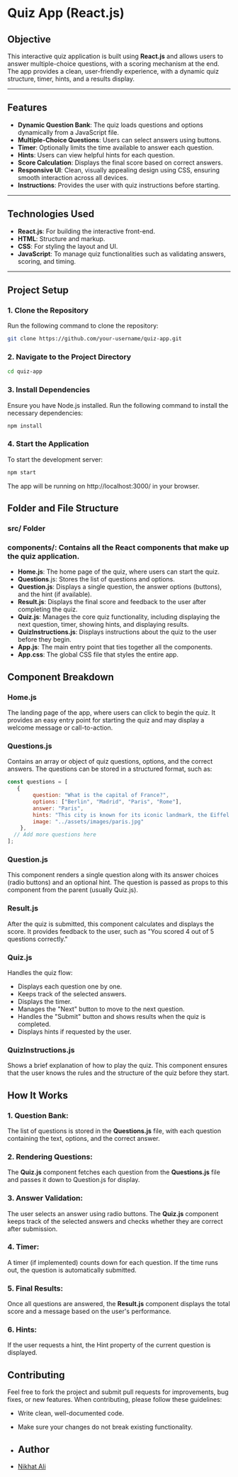 # Quiz App (React.js)

## Objective
This interactive quiz application is built using **React.js** and allows users to answer multiple-choice questions, with a scoring mechanism at the end. The app provides a clean, user-friendly experience, with a dynamic quiz structure, timer, hints, and a results display.

---

## Features

- **Dynamic Question Bank**: The quiz loads questions and options dynamically from a JavaScript file.
- **Multiple-Choice Questions**: Users can select answers using buttons.
- **Timer**: Optionally limits the time available to answer each question.
- **Hints**: Users can view helpful hints for each question.
- **Score Calculation**: Displays the final score based on correct answers.
- **Responsive UI**: Clean, visually appealing design using CSS, ensuring smooth interaction across all devices.
- **Instructions**: Provides the user with quiz instructions before starting.

---

## Technologies Used

- **React.js**: For building the interactive front-end.
- **HTML**: Structure and markup.
- **CSS**: For styling the layout and UI.
- **JavaScript**: To manage quiz functionalities such as validating answers, scoring, and timing.

---

## Project Setup

### 1. Clone the Repository

Run the following command to clone the repository:

```bash
git clone https://github.com/your-username/quiz-app.git
```

### 2. Navigate to the Project Directory

```bash
cd quiz-app
```
### 3. Install Dependencies
Ensure you have Node.js installed. Run the following command to install the necessary dependencies:

```bash
npm install
```
### 4. Start the Application
To start the development server:

```bash
npm start
```
The app will be running on http://localhost:3000/ in your browser.

## Folder and File Structure
### src/ Folder
### components/: Contains all the React components that make up the quiz application.

- **Home.js**: The home page of the quiz, where users can start the quiz.
- **Questions**.js: Stores the list of questions and options.
- **Question.js**: Displays a single question, the answer options (buttons), and the hint (if available).
- **Result.js**: Displays the final score and feedback to the user after completing the quiz.
- **Quiz.js**: Manages the core quiz functionality, including displaying the next question, timer, showing hints, and displaying results.
- **QuizInstructions.js**: Displays instructions about the quiz to the user before they begin.
- **App.js**: The main entry point that ties together all the components.
- **App.css**: The global CSS file that styles the entire app.

## Component Breakdown
### Home.js
The landing page of the app, where users can click to begin the quiz. It provides an easy entry point for starting the quiz and may display a welcome message or call-to-action.

### Questions.js
Contains an array or object of quiz questions, options, and the correct answers. The questions can be stored in a structured format, such as:

```js
const questions = [
   {
        question: "What is the capital of France?",
        options: ["Berlin", "Madrid", "Paris", "Rome"],
        answer: "Paris",
        hints: "This city is known for its iconic landmark, the Eiffel Tower.",
        image: "../assets/images/paris.jpg" 
    },
  // Add more questions here
];
```
### Question.js
This component renders a single question along with its answer choices (radio buttons) and an optional hint. The question is passed as props to this component from the parent (usually Quiz.js).

### Result.js
After the quiz is submitted, this component calculates and displays the score. It provides feedback to the user, such as "You scored 4 out of 5 questions correctly."

### Quiz.js
Handles the quiz flow:

- Displays each question one by one.
- Keeps track of the selected answers.
- Displays the timer.
- Manages the "Next" button to move to the next question.
- Handles the "Submit" button and shows results when the quiz is completed.
- Displays hints if requested by the user.

### QuizInstructions.js
Shows a brief explanation of how to play the quiz. This component ensures that the user knows the rules and the structure of the quiz before they start.

## How It Works
### 1. Question Bank:
The list of questions is stored in the **Questions.js** file, with each question containing the text, options, and the correct answer.

### 2. Rendering Questions:
The **Quiz.js** component fetches each question from the **Questions.js** file and passes it down to Question.js for display.

### 3. Answer Validation:
The user selects an answer using radio buttons. The **Quiz.js** component keeps track of the selected answers and checks whether they are correct after submission.

### 4. Timer:
A timer (if implemented) counts down for each question. If the time runs out, the question is automatically submitted.

### 5. Final Results:
Once all questions are answered, the **Result.js** component displays the total score and a message based on the user's performance.

### 6. Hints:
If the user requests a hint, the Hint property of the current question is displayed.

## Contributing
Feel free to fork the project and submit pull requests for improvements, bug fixes, or new features. When contributing, please follow these guidelines:

- Write clean, well-documented code.
- Make sure your changes do not break existing functionality.

- ## Author

- [Nikhat Ali](https://github.com/nikhat29)






